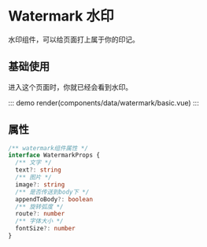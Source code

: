 # Watermark 水印

水印组件，可以给页面打上属于你的印记。

## 基础使用

进入这个页面时，你就已经会看到水印。

::: demo
render(components/data/watermark/basic.vue)
:::

## 属性

```ts
/** watermark组件属性 */
interface WatermarkProps {
  /** 文字 */
  text?: string
  /** 图片 */
  image?: string
  /** 是否传送到body下 */
  appendToBody?: boolean
  /** 旋转弧度 */
  route?: number
  /** 字体大小 */
  fontSize?: number
}
```
